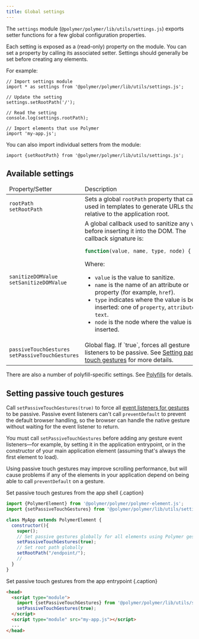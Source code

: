 ```yaml
---
title: Global settings
---
```


<!-- toc -->

The `settings` module (`@polymer/polymer/lib/utils/settings.js`) exports setter functions for a few global configuration properties.

Each setting is exposed as a (read-only) property on the module. You can set a property by calling its associated setter. Settings should generally be set before creating any elements.

For example:

```
// Import settings module
import * as settings from '@polymer/polymer/lib/utils/settings.js';

// Update the setting
settings.setRootPath('/');

// Read the setting
console.log(settings.rootPath);

// Import elements that use Polymer
import 'my-app.js';
```

You can also import individual setters from the module:

```
import {setRootPath} from '@polymer/polymer/lib/utils/settings.js';
```

## Available settings

<table>
<thead>
<tr>
  <td>
    Property/Setter
  </td>
  <td>
    Description
  </td>
</tr>
</thead>
<tbody>
  <tr>
    <td>
      <code>rootPath</code><br>
      <code>setRootPath</code>
    </td>
    <td>
      Sets a global <code>rootPath</code> property that can be used in templates to generate URLs that
      are relative to the application root.
    </td>
  </tr>
  <tr>
    <td>
      <code>sanitizeDOMValue</code><br>
      <code>setSanitizeDOMValue</code>
    </td>
    <td>
      A global callback used to sanitize any value before inserting it into the DOM.
      The callback signature is:

```js
function(value, name, type, node) { ... }
```

Where:

-   `value` is the value to sanitize.
-   `name` is the name of an attribute or property (for example, `href`).
-   `type` indicates where the value is being inserted: one of `property`, `attribute`, or `text`.
-   `node` is the node where the value is being inserted.
    </td>
  </tr>
  <tr>
    <td>
      <code>passiveTouchGestures</code><br>
      <code>setPassiveTouchGestures</code>
    </td>
    <td>
      Global flag. If `true`, forces all gesture listeners to be passive. See <a href="#setting-passive-touch-gestures">Setting passive touch gestures</a> for more details.
    </td>
  </tr>
</tbody>
</table>

There are also a number of polyfill-specific settings. See [Polyfills](/{{{polymer_version_dir}}}/docs/polyfills) for
details.

## Setting passive touch gestures

Call `setPassiveTouchGestures(true)` to force all [event listeners for gestures](gesture-events) to be passive. Passive event listeners can't call `preventDefault` to prevent the default browser handling, so the browser can handle the native gesture without waiting for the event listener to return.

You must call `setPassiveTouchGestures` before adding any gesture event listeners—for example, by setting it in the application entrypoint, or in the constructor of your main application element (assuming that's always the first element to load).

Using passive touch gestures may improve scrolling performance, but will cause problems if any of the elements in your application depend on being able to call `preventDefault` on a gesture.

Set passive touch gestures from the app shell {.caption}

```js
import {PolymerElement} from '@polymer/polymer/polymer-element.js';
import {setPassiveTouchGestures} from '@polymer/polymer/lib/utils/settings.js';

class MyApp extends PolymerElement {
  constructor(){
    super();
    // Set passive gestures globally for all elements using Polymer gestures
    setPassiveTouchGestures(true);
    // Set root path globally
    setRootPath("/endpoint/");
    //
  }
}
```

Set passive touch gestures from the app entrypoint {.caption}

```html
<head>
  <script type="module">
    import {setPassiveTouchGestures} from '@polymer/polymer/lib/utils/settings.js';
    setPassiveTouchGestures(true);
  </script>
  <script type="module" src="my-app.js"></script>
  ...
</head>
```
